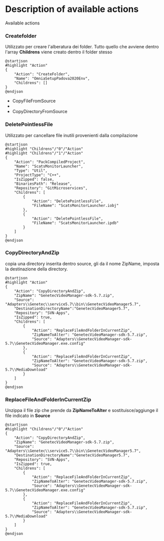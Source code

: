 # Description of available actions

Available actions

### Createfolder
Utilizzato per creare l'alberatura dei folder. Tutto quello che avviene dentro l'array **Childrens** viene creato dentro il folder stesso
```plantuml
@startjson
#highlight "Action"
{
    "Action": "CreateFolder",
    "Name": "OmniaSetupPadova2020Env",
    "Childrens": []
}
@endjson
```
- CopyFileFromSource
- 
- CopyDirectoryFromSource
### DeletePointlessFile
Utilizzato per cancellare file inutili provenienti dalla compilazione
```plantuml
@startjson
#highlight "Childrens"/"0"/"Action"
#highlight "Childrens"/"1"/"Action"
{
    "Action": "PackCompiledProject",
    "Name": "ScatsMonitorLauncher",
    "Type": "Util",
    "ProjectType": "C++",
    "IsZipped": false,
    "BinariesPath": "Release",
    "Repository": "GitMicroservices",
    "Childrens": [
        {
            "Action": "DeletePointlessFile",
            "FileName": "ScatsMonitorLauncher.iobj"
        },
        {
            "Action": "DeletePointlessFile",
            "FileName": "ScatsMonitorLauncher.ipdb"
        }
    ]
}
@endjson
```

### CopyDirectoryAndZip
copia una directory inserita dentro source, gli da il nome ZipName, imposta la destinazione della directory.  
```plantuml
@startjson
#highlight "Action"
{
    "Action": "CopyDirectoryAndZip",
    "ZipName": "GenetecVideoManager-sdk-5.7.zip",
    "Source": "Adapters\\Genetec\\service5.7\\bin\\GenetecVideoManager5.7",
    "DestinationDirectoryName":"GenetecVideoManager5.7",                                            
    "Repository": "SVN-Apps",
    "IsZipped": true,
    "Childrens": [
        {
            "Action": "ReplaceFileAndFolderInCurrentZip",
            "ZipNameToAlter": "GenetecVideoManager-sdk-5.7.zip",
            "Source": "Adapters\\GenetecVideoManager-sdk-5.7\\GenetecVideoManager.exe.config"
        },
        {
            "Action": "ReplaceFileAndFolderInCurrentZip",
            "ZipNameToAlter": "GenetecVideoManager-sdk-5.7.zip",
            "Source": "Adapters\\GenetecVideoManager-sdk-5.7\\MediaDownload"
        }
    ]
}
@endjson
```
### ReplaceFileAndFolderInCurrentZip
Unzippa il file zip che prende da **ZipNameToAlter** e sostituisce/aggiunge il file indicato in **Source**
```plantuml
@startjson
#highlight "Childrens"/"0"/"Action"
{
    "Action": "CopyDirectoryAndZip",
    "ZipName": "GenetecVideoManager-sdk-5.7.zip",
    "Source": "Adapters\\Genetec\\service5.7\\bin\\GenetecVideoManager5.7",
    "DestinationDirectoryName":"GenetecVideoManager5.7",                                            
    "Repository": "SVN-Apps",
    "IsZipped": true,
    "Childrens": [
        {
            "Action": "ReplaceFileAndFolderInCurrentZip",
            "ZipNameToAlter": "GenetecVideoManager-sdk-5.7.zip",
            "Source": "Adapters\\GenetecVideoManager-sdk-5.7\\GenetecVideoManager.exe.config"
        },
        {
            "Action": "ReplaceFileAndFolderInCurrentZip",
            "ZipNameToAlter": "GenetecVideoManager-sdk-5.7.zip",
            "Source": "Adapters\\GenetecVideoManager-sdk-5.7\\MediaDownload"
        }
    ]
}
@endjson
```